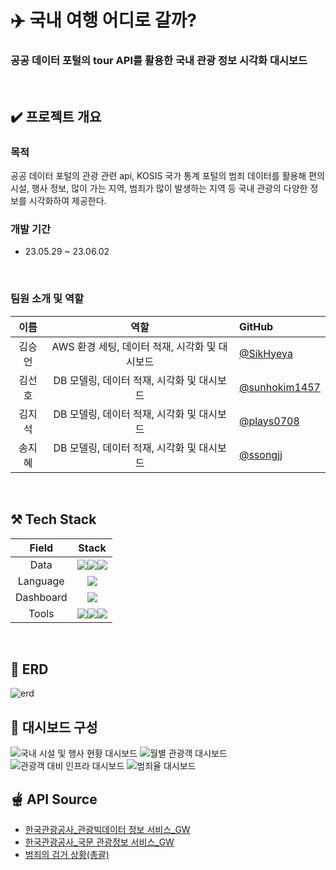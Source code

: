 # ✈️ 국내 여행 어디로 갈까?
### 공공 데이터 포털의 tour API를 활용한 국내 관광 정보 시각화 대시보드
<br>

## ✔️ 프로젝트 개요
### 목적
공공 데이터 포털의 관광 관련 api, KOSIS 국가 통계 포털의 범죄 데이터를 활용해 편의 시설, 행사 정보, 많이 가는 지역, 범죄가 많이 발생하는 지역 등 국내 관광의 다양한 정보를 시각화하여 제공한다.
<br>

### 개발 기간
- 23.05.29 ~ 23.06.02
<br>

### 팀원 소개 및 역할
|  이름  | 역할 | GitHub | 
| :---: | :---: | :--- |
| 김승언 | AWS 환경 세팅, 데이터 적재, 시각화 및 대시보드 | [@SikHyeya](https://github.com/SikHyeya) |
| 김선호 | DB 모델링, 데이터 적재, 시각화 및 대시보드 | [@sunhokim1457](https://github.com/sunhokim1457) |
| 김지석 | DB 모델링, 데이터 적재, 시각화 및 대시보드 | [@plays0708](https://github.com/plays0708) |
| 송지혜 | DB 모델링, 데이터 적재, 시각화 및 대시보드 | [@ssongjj](https://github.com/ssongjj) |
<br>

## ⚒️ Tech Stack
| Field | Stack |
|:---:|:---:|
| Data | <img src="https://img.shields.io/badge/amazonaws-232F3E?style=for-the-badge&logo=amazonaws&logoColor=white"><img src="https://img.shields.io/badge/googlecolab-F9AB00?style=for-the-badge&logo=googlecolab&logoColor=white"><img src="https://img.shields.io/badge/postgresql-4169E1?style=for-the-badge&logo=postgresql&logoColor=white"> ||
| Language | <img src="https://img.shields.io/badge/python-3776AB?style=for-the-badge&logo=python&logoColor=white"> ||
| Dashboard | <img src="https://img.shields.io/badge/tableau-E97627?style=for-the-badge&logo=tableau&logoColor=white"> ||
| Tools | <img src="https://img.shields.io/badge/trello-0052CC?style=for-the-badge&logo=trello&logoColor=white"><img src="https://img.shields.io/badge/slack-4A154B?style=for-the-badge&logo=slack&logoColor=white"><img src="https://img.shields.io/badge/github-181717?style=for-the-badge&logo=github&logoColor=white"> ||
<br>

## 🧩 ERD
![erd](https://github.com/data-engineering-team4/tour_dashboard/assets/123959802/62256e26-2257-46c3-af71-1e02846b00b1)
<br>

## 🗾 대시보드 구성
![국내 시설 및 행사 현황 대시보드](https://github.com/data-engineering-team4/tour_dashboard/assets/123959802/1782ede4-1c56-4968-92cd-fa5e55e583e1)
![월별 관광객 대시보드](https://github.com/data-engineering-team4/tour_dashboard/assets/123959802/e91c1b3e-6846-4452-8ac3-06b44230ae2a)
![관광객 대비 인프라 대시보드](https://github.com/data-engineering-team4/tour_dashboard/assets/123959802/9c076365-b78a-4411-a250-dbd3f6ad7952)
![범죄율 대시보드](https://github.com/data-engineering-team4/tour_dashboard/assets/123959802/d4f461de-f650-44fc-9298-f956280fafc9)
<br>

## 🫕 API Source
- [한국관광공사_관광빅데이터 정보 서비스_GW](https://www.data.go.kr/tcs/dss/selectApiDataDetailView.do?publicDataPk=15101972)
- [한국관광공사_국문 관광정보 서비스_GW](https://www.data.go.kr/iim/api/selectAPIAcountView.do)
- [범죄의 검거 상황(총괄)](https://kosis.kr/statHtml/statHtml.do?orgId=135&tblId=DT_135N_1A001A&vw_cd=MT_ZTITLE&list_id=135_001_001_001_001&scrId=&seqNo=&lang_mode=ko&obj_var_id=&itm_id=&conn_path=MT_ZTITLE&path=%252FstatisticsList%252FstatisticsListIndex.do)

